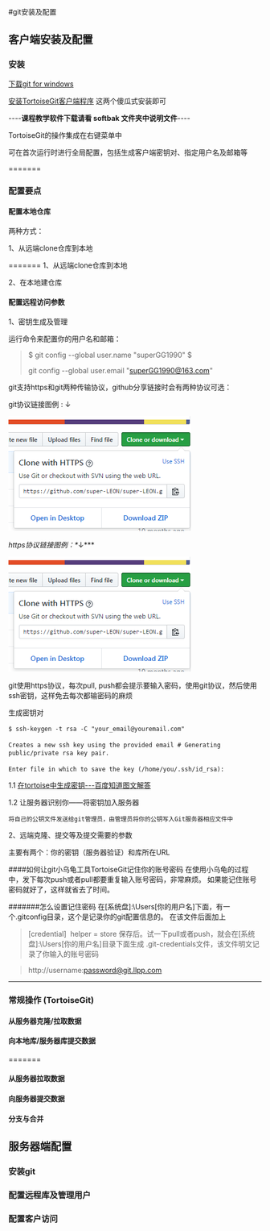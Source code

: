 #git安装及配置

## 客户端安装及配置

### 安装

[下载git for windows](https://gitforwindows.org/)

[安装TortoiseGit客户端程序](https://tortoisegit.org/download/)
这两个傻瓜式安装即可

----**课程教学软件下载请看 softbak 文件夹中说明文件**----



TortoiseGit的操作集成在右键菜单中

可在首次运行时进行全局配置，包括生成客户端密钥对、指定用户名及邮箱等

=======




### 配置要点

#### 配置本地仓库

两种方式：

1、从远端clone仓库到本地

=======
1、从远端clone仓库到本地

2、在本地建仓库

#### 配置远程访问参数

1、密钥生成及管理

运行命令来配置你的用户名和邮箱：
> $ git config --global user.name "superGG1990"
> $ 
>
> git config --global user.email "superGG1990@163.com"
>

git支持https和git两种传输协议，github分享链接时会有两种协议可选：

git协议链接图例 : ↓

![img](pics/1160195-20170512104128676-1577931353.png)

*https协议链接图例：\**↓***

![img](pics/1160195-20170512104128676-157793135302.png)

git使用https协议，每次pull, push都会提示要输入密码，使用git协议，然后使用ssh密钥，这样免去每次都输密码的麻烦

生成密钥对

```
$ ssh-keygen -t rsa -C "your_email@youremail.com"

Creates a new ssh key using the provided email # Generating public/private rsa key pair.

Enter file in which to save the key (/home/you/.ssh/id_rsa):
```

1.1 [在tortoise中生成密钥---百度知道图文解答](https://jingyan.baidu.com/article/495ba841f2892638b30edefa.html)



1.2 让服务器识别你——将密钥加入服务器

	将自己的公钥文件发送给git管理员，由管理员将你的公钥写入Git服务器相应文件中

2、远端克隆、提交等及提交需要的参数

主要有两个：你的密钥（服务器验证）和库所在URL

####如何让git小乌龟工具TortoiseGit记住你的账号密码
在使用小乌龟的过程中，发下每次push或者pull都要重复输入账号密码，非常麻烦。
如果能记住账号密码就好了，这样就省去了时间。

#######怎么设置记住密码
在[系统盘]:\Users[你的用户名]下面，有一个.gitconfig目录，这个是记录你的git配置信息的。
在该文件后面加上

>[credential]
>​    helper = store
保存后。试一下pull或者push，就会在[系统盘]:\Users[你的用户名]目录下面生成
.git-credentials文件，该文件明文记录了你输入的账号密码

>http://username:password@git.llpp.com  

--------

### 常规操作 (TortoiseGit)


#### 从服务器克隆/拉取数据

#### 向本地库/服务器库提交数据
=======
#### 从服务器拉取数据

#### 向服务器提交数据


#### 分支与合并


## 服务器端配置

### 安装git

### 配置远程库及管理用户

### 配置客户访问
